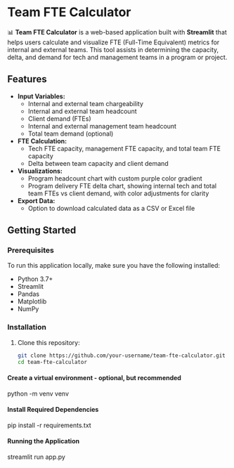 # Team FTE Calculator

📊 **Team FTE Calculator** is a web-based application built with **Streamlit** that helps users calculate and visualize FTE (Full-Time Equivalent) metrics for internal and external teams. This tool assists in determining the capacity, delta, and demand for tech and management teams in a program or project.

## Features
- **Input Variables:**
  - Internal and external team chargeability
  - Internal and external team headcount
  - Client demand (FTEs)
  - Internal and external management team headcount
  - Total team demand (optional)
- **FTE Calculation:**
  - Tech FTE capacity, management FTE capacity, and total team FTE capacity
  - Delta between team capacity and client demand
- **Visualizations:**
  - Program headcount chart with custom purple color gradient
  - Program delivery FTE delta chart, showing internal tech and total team FTEs vs client demand, with color adjustments for clarity
- **Export Data:**
  - Option to download calculated data as a CSV or Excel file

## Getting Started

### Prerequisites
To run this application locally, make sure you have the following installed:
- Python 3.7+
- Streamlit
- Pandas
- Matplotlib
- NumPy

### Installation

1. Clone this repository:

   ```bash
   git clone https://github.com/your-username/team-fte-calculator.git
   cd team-fte-calculator

#### Create a virtual environment - optional, but recommended

python -m venv venv

#### Install Required Dependencies 

pip install -r requirements.txt

#### Running the Application 

streamlit run app.py
